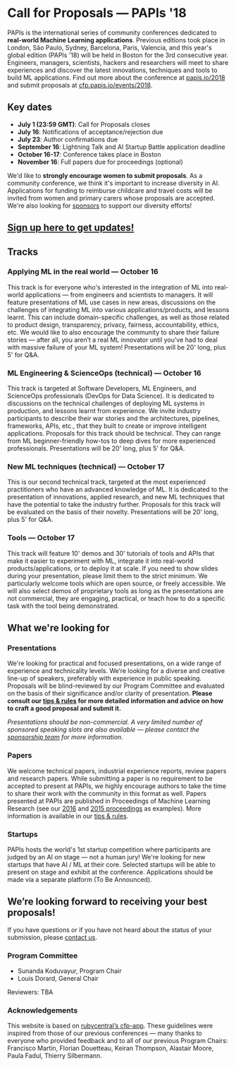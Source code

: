 # Call for Proposals — PAPIs '18

PAPIs is the international series of community conferences dedicated to **real-world Machine Learning applications**. Previous editions took place in London, São Paulo, Sydney, Barcelona, Paris, Valencia, and this year's global edition (PAPIs '18) will be held in Boston for the 3rd consecutive year. Engineers, managers, scientists, hackers and researchers will meet to share experiences and discover the latest innovations, techniques and tools to build ML applications. Find out more about the conference at [papis.io/2018](http://www.papis.io/2018) and submit proposals at [cfp.papis.io/events/2018](http://cfp.papis.io/events/2018).

## Key dates

- **July 1 (23:59 GMT)**: Call for Proposals closes
- **July 16**: Notifications of acceptance/rejection due
- **July 23**: Author confirmations due
- **September 16**: Lightning Talk and AI Startup Battle application deadline
- **October 16-17**: Conference takes place in Boston
- **November 16**: Full papers due for proceedings (optional)

We'd like to **strongly encourage women to submit proposals**. As a community conference, we think it's important to increase diversity in AI. Applications for funding to reimburse childcare and travel costs will be invited from women and primary carers whose proposals are accepted. We're also looking for [sponsors](https://www.papis.io/sponsoring) to support our diversity efforts!

## [Sign up here to get updates!](http://www.papis.io/#updates)

## Tracks

### Applying ML in the real world — October 16

This track is for everyone who's interested in the integration of ML into real-world applications — from engineers and scientists to managers. It will feature presentations of ML use cases in new areas, discussions on the challenges of integrating ML into various applications/products, and lessons learnt. This can include domain-specific challenges, as well as those related to product design, transparency, privacy, fairness, accountability, ethics, etc. We would like to also encourage the community to share their failure stories — after all, you aren’t a real ML innovator until you’ve had to deal with massive failure of your ML system! Presentations will be 20' long, plus 5' for Q&A.

### ML Engineering & ScienceOps (technical) — October 16

This track is targeted at Software Developers, ML Engineers, and ScienceOps professionals (DevOps for Data Science). It is dedicated to discussions on the technical challenges of deploying ML systems in production, and lessons learnt from experience. We invite industry participants to describe their war stories and the architectures, pipelines, frameworks, APIs, etc., that they built to create or improve intelligent applications. Proposals for this track should be technical. They can range from ML beginner-friendly how-tos to deep dives for more experienced professionals. Presentations will be 20' long, plus 5' for Q&A.

### New ML techniques (technical) — October 17

This is our second technical track, targeted at the most experienced practitioners who have an advanced knowledge of ML. It is dedicated to the presentation of innovations, applied research, and new ML techniques that have the potential to take the industry further. Proposals for this track will be evaluated on the basis of their novelty. Presentations will be 20' long, plus 5' for Q&A.

### Tools — October 17

This track will feature 10' demos and 30' tutorials of tools and APIs that make it easier to experiment with ML, integrate it into real-world products/applications, or to deploy it at scale. If you need to show slides during your presentation, please limit them to the strict minimum. We particularly welcome tools which are open source, or freely accessible. We will also select demos of proprietary tools as long as the presentations are not commercial, they are engaging, practical, or teach how to do a specific task with the tool being demonstrated.

## What we're looking for

### Presentations

We're looking for practical and focused presentations, on a wide range of experience and technicality levels. We’re looking for a diverse and creative line-up of speakers, preferably with experience in public speaking. Proposals will be blind-reviewed by our Program Committee and evaluated on the basis of their significance and/or clarity of presentation. **Please consult our [tips & rules](https://github.com/PAPIsdotio/general/blob/master/cfp-tips-rules.md) for more detailed information and advice on how to craft a good proposal and submit it.**

_Presentations should be non-commercial. A very limited number of sponsored speaking slots are also available — please contact the [sponsorship team](mailto:sponsoring@papis.io) for more information._

### Papers

We welcome technical papers, industrial experience reports, review papers and research papers. While submitting a paper is no requirement to be accepted to present at PAPIs, we highly encourage authors to take the time to share their work with the community in this format as well. Papers presented at PAPIs are published in Proceedings of Machine Learning Research (see our [2016](http://proceedings.mlr.press/v67/) and [2015 proceedings](http://proceedings.mlr.press/v50/) as examples). More information is available in our [tips & rules](https://github.com/PAPIsdotio/general/blob/master/cfp-tips-rules.md).

### Startups

PAPIs hosts the world's 1st startup competition where participants are judged by an AI on stage — not a human jury! We're looking for new startups that have AI / ML at their core. Selected startups will be able to present on stage and exhibit at the conference. Applications should be made via a separate platform (To Be Announced).

## We’re looking forward to receiving your best proposals!

If you have questions or if you have not heard about the status of your submission, please [contact us](mailto:program-committee-2018@papis.mailclark.ai).

### Program Committee

- Sunanda Koduvayur, Program Chair
- Louis Dorard, General Chair

Reviewers: TBA

### Acknowledgements

This website is based on [rubycentral’s cfp-app](https://github.com/rubycentral/cfp-app). These guidelines were inspired from those of our previous conferences — many thanks to everyone who provided feedback and to all of our previous Program Chairs: Francisco Martin, Florian Douetteau, Keiran Thompson, Alastair Moore, Paula Fadul, Thierry Silbermann.

